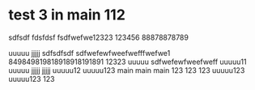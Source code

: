 # test 3 in main 112
sdfsdf
fdsfdsf
fsdfwefwe12323
123456
88878878789

uuuuu
jjjjj
sdfsdfsdf
sdfwefewfweefwefffwefwe1
849849819818918918191891
12323
uuuuu
sdfwefewfweefweff
uuuuu11
uuuuu
jjjjj
jjjjj
uuuuu12
uuuuu123  main   main   main 
123
123
123
uuuuu123
uuuuu123
123
